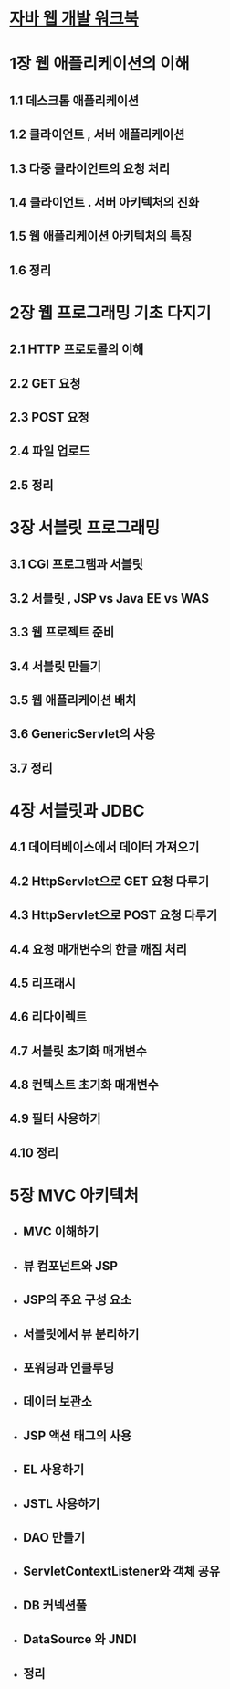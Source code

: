 # [자바 웹 개발 워크북](readme/src/Readme.md)

# 1장 웹 애플리케이션의 이해
   ## 1.1 데스크톱 애플리케이션
   ## 1.2 클라이언트 , 서버 애플리케이션
   ## 1.3 다중 클라이언트의 요청 처리
   ## 1.4 클라이언트 . 서버 아키텍처의 진화
   ## 1.5 웹 애플리케이션 아키텍처의 특징
   ## 1.6 정리


# 2장 웹 프로그래밍 기초 다지기
   ## 2.1 HTTP 프로토콜의 이해
   ## 2.2 GET 요청
   ## 2.3 POST 요청
   ## 2.4 파일 업로드
   ## 2.5 정리
   
# 3장 서블릿 프로그래밍  
  ## 3.1 CGI 프로그램과 서블릿
  ## 3.2 서블릿 , JSP vs Java EE vs WAS
  ## 3.3 웹 프로젝트 준비
  ## 3.4 서블릿 만들기
  ## 3.5 웹 애플리케이션 배치
  ## 3.6 GenericServlet의 사용
  ## 3.7 정리
  
# 4장 서블릿과 JDBC
  ## 4.1 데이터베이스에서 데이터 가져오기
  ## 4.2 HttpServlet으로 GET 요청 다루기
  ## 4.3 HttpServlet으로 POST 요청 다루기
  ## 4.4 요청 매개변수의 한글 깨짐 처리 
  ## 4.5 리프래시
  ## 4.6 리다이렉트
  ## 4.7 서블릿 초기화 매개변수
  ## 4.8 컨텍스트 초기화 매개변수
  ## 4.9 필터 사용하기
  ## 4.10 정리
  
# 5장 MVC 아키텍처
 - ## MVC 이해하기
 - ## 뷰 컴포넌트와 JSP
 - ## JSP의 주요 구성 요소
 - ## 서블릿에서 뷰 분리하기
 - ## 포워딩과 인클루딩
 - ## 데이터 보관소
 - ## JSP 액션 태그의 사용
 - ## EL 사용하기
 - ## JSTL 사용하기
 - ## DAO 만들기
 - ## ServletContextListener와 객체 공유
 - ## DB 커넥션풀
 - ## DataSource 와 JNDI
 - ## 정리
